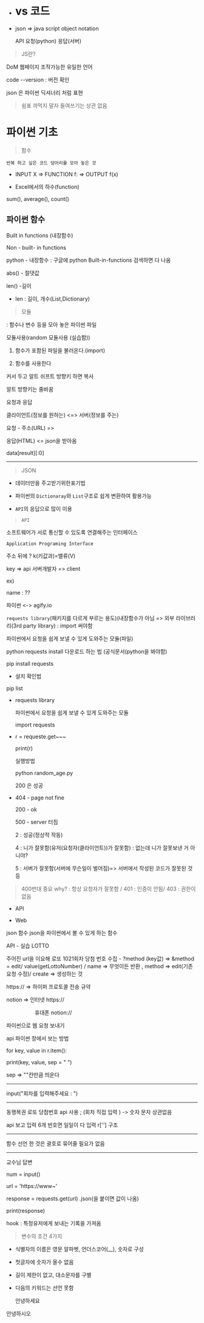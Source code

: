 - # vs 코드

- json =>  java script object notation
  
  API 요청(python) 응답(서버)

> JS란?

DoM 웹페이지 조작가능한 유일한 언어

code --version  : 버전 확인

json 은 파이썬 딕셔너리 처럼 표현  

> 쉼표 까먹지 말자 들여쓰기는 상관 없음

# 파이썬 기초

> 함수

```
반복 하고 싶은 코드 덩어리를 모아 놓은 것
```

- INPUT X => FUNCTION f: => OUTPUT f(x)

- Excel에서의 하수(function)

sum(), average(), count()

## 파이썬 함수

Built in functions (내장함수)

Non - built- in functions

python - 내장함수 : 구글에 python Built-in-functions 검색하면 다 나옴

abs() - 절댓값

len() -길이

- len : 길이, 개수(List,Dictionary)

> 모듈

: 함수나 변수 등을 모아 놓은 파이썬 파일

모듈사용(random 모듈사용 (실습함))

1. 함수가 포함된 파일을 불러온다.(import)

2. 함수를 사용한다

커서 두고 알트 쉬프트 방향키 하면 복사

알트 방향키는 줄바꿈

요청과 응답

클라이언트(정보를 원하는) <=> 서버(정보를 주는)

요청 - 주소(URL) =>

응답(HTML) <= json을 받아옴

data[result][:0]

---

> JSON

- 데이터만을 주고받기위한표기법

- 파이썬의 `Dictionaray`와  `List`구조로 쉽게 변환하여 활용가능

- `API`의 응답으로 많이 이용

> `API`

소프트웨어가 서로 통신할 수 있도록 연결해주는 인터페이스

`Application Programing Interface`

주소 뒤에 ? k(키값과)=밸류(V)

key => api 서버개발자 => client

ex)

name : ??

파이썬 <-> agify.io 

`requests library`(패키지를 다르게 부르는 용도)(내장함수가 아님 => 외부 라이브러리(3rd party library) : import 써야함

파이썬에서 요청을 쉽게 보낼 수 있게 도와주는 모듈(파일)

python requests install 다운로드 하는 법 (공식문서(python을 봐야함)

pip install requests

- 설치 확인법

pip list

- requests library
  
  파이썬에서 요청을 쉽게 보낼 수 있게 도와주는 모듈
  
  import requests

- r = requeste.get~~~
  
  print(r)
  
   실행방법
  
  python random_age.py
  
  200 은 성공

- 404 - page not fine
  
  200 - ok
  
  500 - server 터짐
  
  2 : 성공(정상적 작동)
  
  4 : 니가 잘못함(유저(요청자(클라이언트))가 잘못함) : 없는데 니가 잘못보낸 거 아니야?
  
  5 : 서버가 잘못함(서버에 무슨일이 벌어짐)=> 서버에서 작성된 코드가 잘못된 것 등

> 400번대 중요 why? : 항상 요청자가 잘못함 / 401 : 인증이 안됨/ 403 : 권한이 없음

- API

- Web

json 함수 json을 파이썬에서 볼 수 있게 하는 함수

API - 실습 LOTTO

주어진 url을 이요해 로또 1021회차 당첨 번호 수집 - ?method (key값)  => &method = edit/ value(getLottoNumber) /  name => 무엇이든 반환 , method => edit(기존 요청 수정)/ create => 생성하는 것

https:// => 하이퍼 프로토콜 전송 규약

notion => 인터넷 https://

                   휴대폰 notion://

파이썬으로 웹 요청 보내기

api 파이썬 창에서 보는 방법

for key, value in r.item():

print(key, value, sep = " ")

sep => ""칸만큼 띄운다

---

input("회차를 입력해주세요 : ")

---

동행복권 로또 당첨번호 api 사용 ; (회차 직접 입력 ) -> 숫자 문자 상관없음

api 보고 입력 6개 번호면 일일이 다 입력 r[''] 구조 

---

함수 선언 한 것은 괄호로 묶어줄 필요가 없음

---

교수님 답변

num = input()

url = 'https://www~'

response = requests.get(url)    .json(을 붙이면 값이 나옴)

print(response)

hook : 특정유저에게 보내는 기록을 가져옴

> 변수의 조건 4가지

- 식별자의 이름은 영문 알파벳, 언더스코어(__), 숫자로 구성

- 첫글자에 숫자가 올수 없음

- 길이 제한이 없고, 대소문자를 구별

- 다음의 키워드는 선언 못함
  
  안녕하세요

안녕하시오
